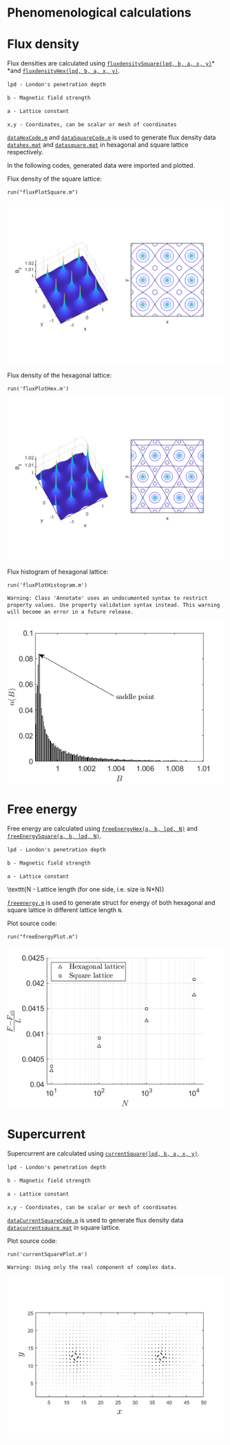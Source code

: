 # Phenomenological calculations
  
# Flux density


Flux densities are calculated using [`fluxdensitySquare(lpd, b, a, x, y)`](https://github.com/metersquared/SCInMagField/blob/main/phenomenologic/fluxdensitySquare.m)* *and [`fluxdensityHex(lpd, b, a, x, y)`](https://github.com/metersquared/SCInMagField/blob/main/phenomenologic/fluxdensityHex.m).




`lpd - London's penetration depth`




`b - Magnetic field strength`




`a - Lattice constant`




`x,y - Coordinates, can be scalar or mesh of coordinates `


  


[`dataHexCode.m`](https://github.com/metersquared/SCInMagField/blob/main/phenomenologic/dataHexCode.m) and [`dataSquareCode.m`](https://github.com/metersquared/SCInMagField/blob/main/phenomenologic/dataSquareCode.m) is used to generate flux density data [`datahex.mat`](https://github.com/metersquared/SCInMagField/blob/main/phenomenologic/datahex.mat) and [`datasquare.mat`](https://github.com/metersquared/SCInMagField/blob/main/phenomenologic/datasquare.mat) in hexagonal and square lattice respectively.




In the following codes, generated data were imported and plotted.




Flux density of the square lattice:



```matlab:Code
run("fluxPlotSquare.m")
```


![figure_0.png](phenomenology_images/figure_0.png)



Flux density of the hexagonal lattice:



```matlab:Code
run('fluxPlotHex.m')
```


![figure_1.png](phenomenology_images/figure_1.png)



Flux histogram of hexagonal lattice:



```matlab:Code
run('fluxPlotHistogram.m')
```


```text:Output
Warning: Class 'Annotate' uses an undocumented syntax to restrict property values. Use property validation syntax instead. This warning will become an error in a future release.
```


![figure_2.png](phenomenology_images/figure_2.png)

  
# Free energy


Free energy are calculated using [`freeEnergyHex(a, b, lpd, N)`](https://github.com/metersquared/SCInMagField/blob/main/phenomenologic/freeEnergyHex.m) and [`freeEnergySquare(a, b, lpd, N)`](https://github.com/metersquared/SCInMagField/blob/main/phenomenologic/freeEnergySquare.m).




`lpd - London's penetration depth`




`b - Magnetic field strength`




`a - Lattice constant`




\texttt{N - Lattice length (for one side, i.e. size is N*N)}


  


[`freeenergy.m`](https://github.com/metersquared/SCInMagField/blob/main/phenomenologic/freeenergy.m) is used to generate struct for energy of both hexagonal and square lattice in different lattice length `N`.




Plot source code:



```matlab:Code
run("freeEnergyPlot.m")
```


![figure_3.png](phenomenology_images/figure_3.png)

# Supercurrent


Supercurrent are calculated using [`currentSquare(lpd, b, a, x, y)`](https://github.com/metersquared/SCInMagField/blob/main/phenomenologic/currentSquare.m).




`lpd - London's penetration depth`




`b - Magnetic field strength`




`a - Lattice constant`




`x,y - Coordinates, can be scalar or mesh of coordinates `


  


[`dataCurrentSquareCode.m`](https://github.com/metersquared/SCInMagField/blob/main/phenomenologic/dataCurrentSquareCode.m) is used to generate flux density data [`datacurrentsquare.mat`](https://github.com/metersquared/SCInMagField/blob/main/phenomenologic/datacurrentsquare.mat) in square lattice.




Plot source code:



```matlab:Code
run('currentSquarePlot.m')
```


```text:Output
Warning: Using only the real component of complex data.
```


![figure_4.png](phenomenology_images/figure_4.png)

